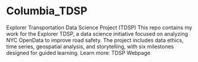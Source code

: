 # Columbia_TDSP
Explorer Transportation Data Science Project (TDSP)  This repo contains my work for the Explorer TDSP, a data science initiative focused on analyzing NYC OpenData to improve road safety. The project includes data ethics, time series, geospatial analysis, and storytelling, with six milestones designed for guided learning. Learn more: TDSP Webpage
